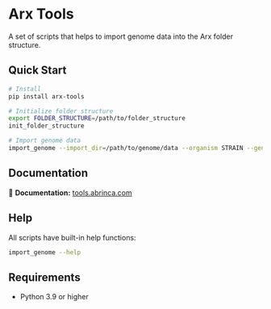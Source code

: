 # Arx Tools

A set of scripts that helps to import genome data into the Arx folder structure.

## Quick Start

```bash
# Install
pip install arx-tools

# Initialize folder structure
export FOLDER_STRUCTURE=/path/to/folder_structure
init_folder_structure

# Import genome data
import_genome --import_dir=/path/to/genome/data --organism STRAIN --genome STRAIN.1
```

## Documentation

📖 **Documentation:** [tools.abrinca.com](https://tools.abrinca.com)

## Help

All scripts have built-in help functions:

```bash
import_genome --help
```

## Requirements

- Python 3.9 or higher

